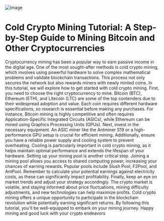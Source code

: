 
![Image](https://github.com/user-attachments/assets/4a25d116-2220-4385-b08e-f287af8fcbc4)
# Cold Crypto Mining Tutorial: A Step-by-Step Guide to Mining Bitcoin and Other Cryptocurrencies
Cryptocurrency mining has been a popular way to earn passive income in the digital age. One of the most sought-after methods is cold crypto mining, which involves using powerful hardware to solve complex mathematical problems and validate blockchain transactions. This process not only secures the network but also rewards miners with newly minted coins. In this tutorial, we will explore how to get started with cold crypto mining.
First, you need to choose the right cryptocurrency to mine. Bitcoin (BTC), Ethereum (ETH), and Litecoin (LTC) are some of the top contenders due to their widespread adoption and value. Each coin requires different hardware specifications, so research is essential before making any purchases. For instance, Bitcoin mining is highly competitive and often requires Application-Specific Integrated Circuits (ASICs), while Ethereum can be mined using Graphics Processing Units (GPUs).
Next, invest in the necessary equipment. An ASIC miner like the Antminer S19 or a high-performance GPU setup is crucial for efficient mining. Additionally, ensure you have a reliable power supply and cooling system to prevent overheating. Cooling is particularly important in cold crypto mining, as it helps maintain optimal performance and extends the lifespan of your hardware.
Setting up your mining pool is another critical step. Joining a mining pool allows you access to shared computing power, increasing your chances of earning rewards. Popular pools include Slush Pool, F2Pool, and AntPool. Remember to calculate your potential earnings against electricity costs, as these can significantly impact profitability.
Finally, keep an eye on market trends and adjust your strategy accordingly. The crypto market is volatile, and staying informed about price fluctuations, mining difficulty adjustments, and new technologies can help maximize profits.
Cold crypto mining offers a unique opportunity to participate in the blockchain revolution while potentially earning significant returns. By following this tutorial, you'll be well-equipped to embark on your mining journey. Happy mining and good luck with your crypto endeavors
